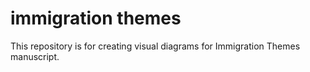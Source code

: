 # immigration themes
This repository is for creating visual diagrams for Immigration Themes manuscript.
